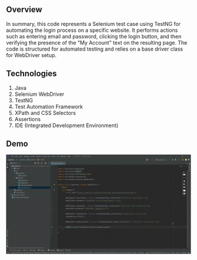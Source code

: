 ## Overview
In summary, this code represents a Selenium test case using TestNG for automating the login process on a specific website. It performs actions such as entering email and password, clicking the login button, and then verifying the presence of the "My Account" text on the resulting page. The code is structured for automated testing and relies on a base driver class for WebDriver setup.

## Technologies
1. Java
2. Selenium WebDriver
3. TestNG
4. Test Automation Framework
5. XPath and CSS Selectors
6. Assertions
7. IDE (Integrated Development Environment)

## Demo
<img src="https://github.com/TunahanBoyaci/LoginTest/blob/main/02.09.2023_13.28.56_REC.gif">
